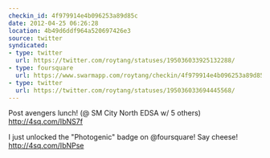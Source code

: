 ```yaml
---
checkin_id: 4f979914e4b096253a89d85c
date: 2012-04-25 06:26:28
location: 4b49d6ddf964a520697426e3
source: twitter
syndicated:
- type: twitter
  url: https://twitter.com/roytang/statuses/195036033925132288/
- type: foursquare
  url: https://www.swarmapp.com/roytang/checkin/4f979914e4b096253a89d85c
- type: twitter
  url: https://twitter.com/roytang/statuses/195036033694445568/
---
```


Post avengers lunch! (@ SM City North EDSA w/ 5 others) http://4sq.com/IbNS7f

I just unlocked the "Photogenic" badge on @foursquare! Say cheese! http://4sq.com/IbNPse
